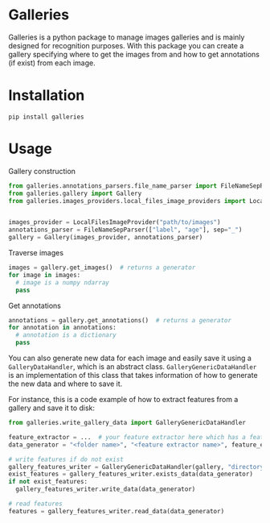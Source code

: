 # Galleries

Galleries is a python package to manage images galleries and is mainly designed for recognition purposes. With this package you can create a gallery specifying where to get the images from and how to get annotations (if exist) from each image.

# Installation

`pip install galleries`

# Usage

Gallery construction
```python
from galleries.annotations_parsers.file_name_parser import FileNameSepParser
from galleries.gallery import Gallery
from galleries.images_providers.local_files_image_providers import LocalFilesImageProvider


images_provider = LocalFilesImageProvider("path/to/images")
annotations_parser = FileNameSepParser(["label", "age"], sep="_")
gallery = Gallery(images_provider, annotations_parser)
```

Traverse images
```python
images = gallery.get_images()  # returns a generator
for image in images:
  # image is a numpy ndarray
  pass
```

Get annotations
```python
annotations = gallery.get_annotations()  # returns a generator
for annotation in annotations:
  # annotation is a dictionary
  pass
```

You can also generate new data for each image and easily save it using a `GalleryDataHandler`, which is an abstract class. `GalleryGenericDataHandler` is an implementation of this class that takes information of how to generate the new data and where to save it.

For instance, this is a code example of how to extract features from a gallery and save it to disk:
```python
from galleries.write_gallery_data import GalleryGenericDataHandler

feature_extractor = ...  # your feature extractor here which has a features(image) method
data_generator = "<folder name>", "<feature extractor name>", feature_extractor.features

# write features if do not exist
gallery_features_writer = GalleryGenericDataHandler(gallery, "directory/to/save/features")
exist_features = gallery_features_writer.exists_data(data_generator)
if not exist_features:
  gallery_features_writer.write_data(data_generator)

# read features
features = gallery_features_writer.read_data(data_generator)
```

